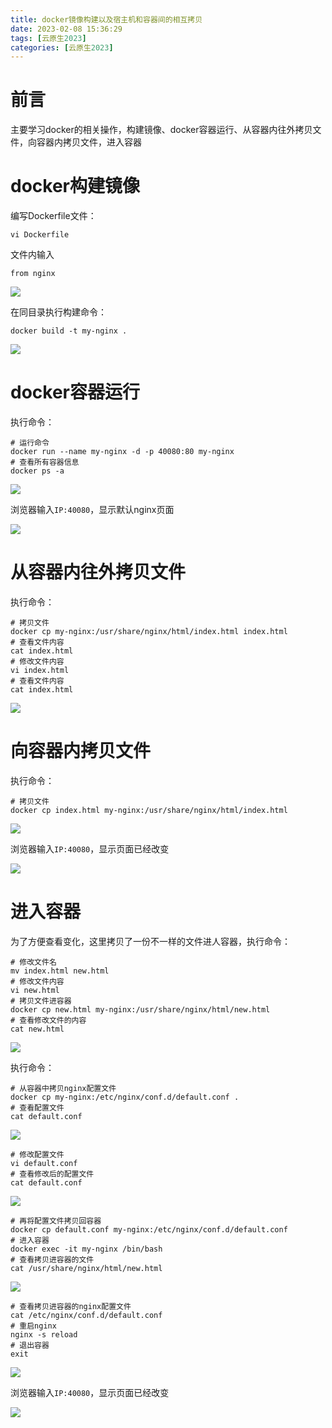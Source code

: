 ```yaml
---
title: docker镜像构建以及宿主机和容器间的相互拷贝
date: 2023-02-08 15:36:29
tags: [云原生2023]
categories: [云原生2023]
---
```


# 前言

主要学习docker的相关操作，构建镜像、docker容器运行、从容器内往外拷贝文件，向容器内拷贝文件，进入容器

# docker构建镜像

编写Dockerfile文件：

```shell
vi Dockerfile
```

文件内输入

```shell
from nginx
```

![](https://img.huangge1199.cn/blog/dockerBuilder/2023-02-08-15-47-05-image.png)

在同目录执行构建命令：

```shell
docker build -t my-nginx .
```

![](https://img.huangge1199.cn/blog/dockerBuilder/2023-02-08-15-48-33-image.png)

# docker容器运行

执行命令：

```shell
# 运行命令
docker run --name my-nginx -d -p 40080:80 my-nginx
# 查看所有容器信息
docker ps -a
```

![](https://img.huangge1199.cn/blog/dockerBuilder/2023-02-08-15-54-23-image.png)

浏览器输入`IP:40080`，显示默认nginx页面

![](https://img.huangge1199.cn/blog/dockerBuilder/2023-02-08-16-02-20-image.png)

# 从容器内往外拷贝文件

执行命令：

```shell
# 拷贝文件
docker cp my-nginx:/usr/share/nginx/html/index.html index.html
# 查看文件内容
cat index.html
# 修改文件内容
vi index.html
# 查看文件内容
cat index.html
```

![](https://img.huangge1199.cn/blog/dockerBuilder/2023-02-08-16-06-03-image.png)

# 向容器内拷贝文件

执行命令：

```shell
# 拷贝文件
docker cp index.html my-nginx:/usr/share/nginx/html/index.html 
```

![](https://img.huangge1199.cn/blog/dockerBuilder/2023-02-08-16-08-22-image.png)

浏览器输入`IP:40080`，显示页面已经改变

![](https://img.huangge1199.cn/blog/dockerBuilder/2023-02-08-16-09-59-image.png)

# 进入容器

为了方便查看变化，这里拷贝了一份不一样的文件进人容器，执行命令：

```shell
# 修改文件名
mv index.html new.html
# 修改文件内容
vi new.html
# 拷贝文件进容器
docker cp new.html my-nginx:/usr/share/nginx/html/new.html
# 查看修改文件的内容
cat new.html
```

![](https://img.huangge1199.cn/blog/dockerBuilder/2023-02-08-16-34-23-image.png)

执行命令：

```shell
# 从容器中拷贝nginx配置文件
docker cp my-nginx:/etc/nginx/conf.d/default.conf .
# 查看配置文件
cat default.conf
```

![](https://img.huangge1199.cn/blog/dockerBuilder/2023-02-08-16-29-28-image.png)

```shell
# 修改配置文件
vi default.conf
# 查看修改后的配置文件
cat default.conf
```

![](https://img.huangge1199.cn/blog/dockerBuilder/2023-02-08-16-30-01-image.png)

```shell
# 再将配置文件拷贝回容器
docker cp default.conf my-nginx:/etc/nginx/conf.d/default.conf
# 进入容器
docker exec -it my-nginx /bin/bash
# 查看拷贝进容器的文件
cat /usr/share/nginx/html/new.html
```

![](https://img.huangge1199.cn/blog/dockerBuilder/2023-02-08-16-37-58-image.png)

```shell
# 查看拷贝进容器的nginx配置文件
cat /etc/nginx/conf.d/default.conf
# 重启nginx
nginx -s reload
# 退出容器
exit
```

![](https://img.huangge1199.cn/blog/dockerBuilder/2023-02-08-16-38-52-image.png)

浏览器输入`IP:40080`，显示页面已经改变

![](https://img.huangge1199.cn/blog/dockerBuilder/2023-02-08-16-39-30-image.png)